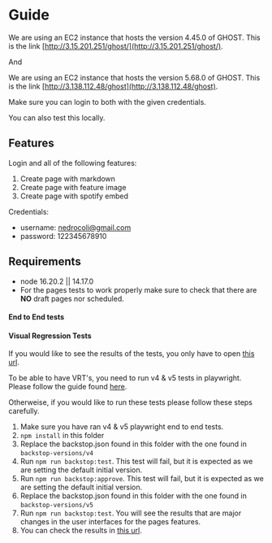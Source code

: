 # Guide

We are using an EC2 instance that hosts the version 4.45.0 of GHOST. This is the link [http://3.15.201.251/ghost/](http://3.15.201.251/ghost/).

And

We are using an EC2 instance that hosts the version 5.68.0 of GHOST. This is the link [http://3.138.112.48/ghost](http://3.138.112.48/ghost).

Make sure you can login to both with the given credentials.

You can also test this locally.

## Features

Login and all of the following features:

1. Create page with markdown
2. Create page with feature image
3. Create page with spotify embed

Credentials:
- username: nedrocoli@gmail.com
- password: 122345678910

## Requirements

- node 16.20.2 || 14.17.0
- For the pages tests to work properly make sure to check that there are **NO** draft pages nor scheduled.

#### End to End tests

#### Visual Regression Tests

If you would like to see the results of the tests, you only have to open [this url](./backstop_data/html_report/index.html). 

To be able to have VRT's, you need to run v4 & v5 tests in playwright. Please follow the guide found [here](../playwright/README.md).

Otherweise, if you would like to run these tests please follow these steps carefully.

1. Make sure you have ran v4 & v5 playwright end to end tests.
2. `npm install` in this folder
3. Replace the backstop.json found in this folder with the one found in `backstop-versions/v4`
4. Run `npm run backstop:test`. This test will fail, but it is expected as we are setting the default initial version.
5. Run `npm run backstop:approve`. This test will fail, but it is expected as we are setting the default initial version.
6. Replace the backstop.json found in this folder with the one found in `backstop-versions/v5`
7. Run `npm run backstop:test`. You will see the results that are major changes in the user interfaces for the pages features.
8. You can check the results in [this url](./backstop_data/html_report/index.html).